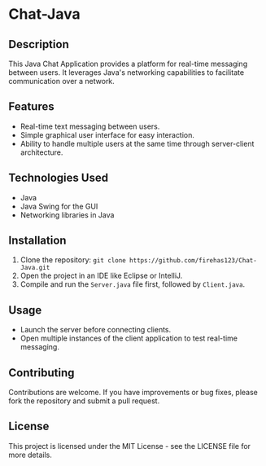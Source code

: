 # Chat-Java

## Description
This Java Chat Application provides a platform for real-time messaging between users. It leverages Java's networking capabilities to facilitate communication over a network.

## Features
- Real-time text messaging between users.
- Simple graphical user interface for easy interaction.
- Ability to handle multiple users at the same time through server-client architecture.

## Technologies Used
- Java
- Java Swing for the GUI
- Networking libraries in Java

## Installation
1. Clone the repository:
`git clone https://github.com/firehas123/Chat-Java.git`
2. Open the project in an IDE like Eclipse or IntelliJ.
3. Compile and run the `Server.java` file first, followed by `Client.java`.

## Usage
- Launch the server before connecting clients.
- Open multiple instances of the client application to test real-time messaging.

## Contributing
Contributions are welcome. If you have improvements or bug fixes, please fork the repository and submit a pull request.

## License
This project is licensed under the MIT License - see the LICENSE file for more details.
